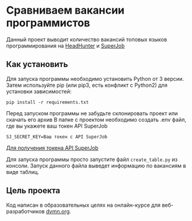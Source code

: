 # Сравниваем вакансии программистов

Данный проект выводит количество вакансий топовых языков программирования на [HeadHunter](https://hh.ru) и [SuperJob](https://www.superjob.ru)

## Как установить

Для запуска программы необходимо установить Python от 3 версии.
Затем используйте pip (или pip3, есть конфликт с Python2) для установки зависимостей:  

```
pip install -r requirements.txt
``` 

Перед запуском программы не забудьте склонировать проект или скачать его архив
В папке с проектом необходимо создать .env файл, где вы укажете ваш токен API SuperJob

```
SJ_SECRET_KEY=Ваш токен с API SuperJob
```

[Для получения токена API SuperJob](https://api.superjob.ru) 

Для запуска программы просто запустите файл `create_table.py` из консоли. Запуск данного файла выведет информацию по вакансиям в виде таблиц.

## Цель проекта

Код написан в образовательных целях на онлайн-курсе для веб-разработчиков [dvmn.org](https://dvmn.org).